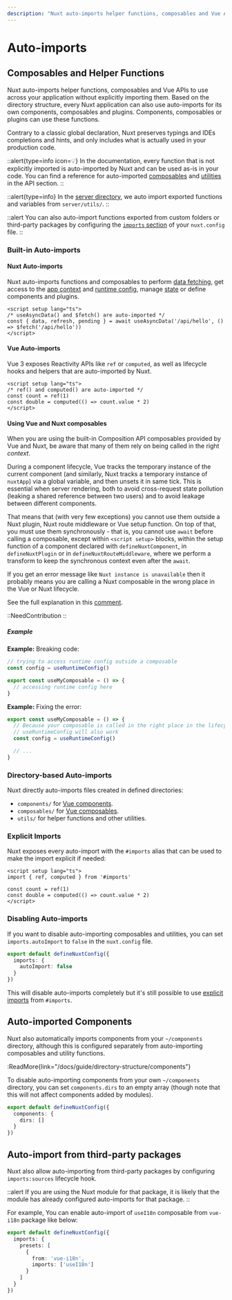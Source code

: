 ```yaml
---
description: "Nuxt auto-imports helper functions, composables and Vue APIs."
---
```


# Auto-imports

## Composables and Helper Functions

Nuxt auto-imports helper functions, composables and Vue APIs to use across your application without explicitly importing them. Based on the directory structure, every Nuxt application can also use auto-imports for its own components, composables and plugins. Components, composables or plugins can use these functions.

Contrary to a classic global declaration, Nuxt preserves typings and IDEs completions and hints, and only includes what is actually used in your production code.

::alert{type=info icon=💡}
In the documentation, every function that is not explicitly imported is auto-imported by Nuxt and can be used as-is in your code.
You can find a reference for auto-imported [composables](/docs/api/composables/use-async-data) and [utilities](/docs/api/utils/dollarfetch) in the API section.
::

::alert{type=info}
In the [server directory](/docs/guide/directory-structure/server), we auto import exported functions and variables from `server/utils/`.
::

::alert
You can also auto-import functions exported from custom folders or third-party packages by configuring the [`imports` section](/docs/api/configuration/nuxt-config#imports) of your `nuxt.config` file.
::

### Built-in Auto-imports

#### Nuxt Auto-imports

Nuxt auto-imports functions and composables to perform [data fetching](/docs/getting-started/data-fetching), get access to the [app context](/docs/api/composables/use-nuxt-app) and [runtime config](/docs/guide/going-further/runtime-config), manage [state](/docs/getting-started/state-management) or define components and plugins.

```vue
<script setup lang="ts">
/* useAsyncData() and $fetch() are auto-imported */
const { data, refresh, pending } = await useAsyncData('/api/hello', () => $fetch('/api/hello'))
</script>
```

#### Vue Auto-imports

Vue 3 exposes Reactivity APIs like `ref` or `computed`, as well as lifecycle hooks and helpers that are auto-imported by Nuxt.

```vue
<script setup lang="ts">
/* ref() and computed() are auto-imported */
const count = ref(1)
const double = computed(() => count.value * 2)
</script>
```

#### Using Vue and Nuxt composables

<!-- TODO: move to separate page with https://github.com/nuxt/nuxt/issues/14723 and add more information -->

When you are using the built-in Composition API composables provided by Vue and Nuxt, be aware that many of them rely on being called in the right _context_.

During a component lifecycle, Vue tracks the temporary instance of the current component (and similarly, Nuxt tracks a temporary instance of `nuxtApp`) via a global variable, and then unsets it in same tick. This is essential when server rendering, both to avoid cross-request state pollution (leaking a shared reference between two users) and to avoid leakage between different components.

That means that (with very few exceptions) you cannot use them outside a Nuxt plugin, Nuxt route middleware or Vue setup function. On top of that, you must use them synchronously - that is, you cannot use `await` before calling a composable, except within `<script setup>` blocks, within the setup function of a component declared with `defineNuxtComponent`, in `defineNuxtPlugin` or in `defineNuxtRouteMiddleware`, where we perform a transform to keep the synchronous context even after the `await`.

If you get an error message like `Nuxt instance is unavailable` then it probably means you are calling a Nuxt composable in the wrong place in the Vue or Nuxt lifecycle.

See the full explanation in this [comment](https://github.com/nuxt/nuxt/issues/14269#issuecomment-1397352832).

::NeedContribution
::

##### Example

**Example:** Breaking code:

```ts [composables/example.ts]
// trying to access runtime config outside a composable
const config = useRuntimeConfig()

export const useMyComposable = () => {
  // accessing runtime config here
}
```

**Example:** Fixing the error:

```ts [composables/example.ts]
export const useMyComposable = () => {
  // Because your composable is called in the right place in the lifecycle,
  // useRuntimeConfig will also work
  const config = useRuntimeConfig()

  // ...
}
```

### Directory-based Auto-imports

Nuxt directly auto-imports files created in defined directories:

- `components/` for [Vue components](/docs/guide/directory-structure/components).
- `composables/` for [Vue composables](/docs/guide/directory-structure/composables).
- `utils/` for helper functions and other utilities.

### Explicit Imports

Nuxt exposes every auto-import with the `#imports` alias that can be used to make the import explicit if needed:

```vue
<script setup lang="ts">
import { ref, computed } from '#imports'

const count = ref(1)
const double = computed(() => count.value * 2)
</script>
```

### Disabling Auto-imports

If you want to disable auto-importing composables and utilities, you can set `imports.autoImport` to `false` in the `nuxt.config` file.

```ts [nuxt.config.ts]
export default defineNuxtConfig({
  imports: {
    autoImport: false
  }
})
```

This will disable auto-imports completely but it's still possible to use [explicit imports](#explicit-imports) from `#imports`.

## Auto-imported Components

Nuxt also automatically imports components from your `~/components` directory, although this is configured separately from auto-importing composables and utility functions.

:ReadMore{link="/docs/guide/directory-structure/components"}

To disable auto-importing components from your own `~/components` directory, you can set `components.dirs` to an empty array (though note that this will not affect components added by modules).

```ts [nuxt.config.ts]
export default defineNuxtConfig({
  components: {
    dirs: []
  }
})
```

## Auto-import from third-party packages

Nuxt also allow auto-importing from third-party packages by configuring `imports:sources` lifecycle hook.

::alert
If you are using the Nuxt module for that package, it is likely that the module has already configured auto-imports for that package.
::

For example, You can enable auto-import of `useI18n` composable from `vue-i18n` package like below:

```ts [nuxt.config.ts]
export default defineNuxtConfig({
  imports: {
    presets: [
      {
        from: 'vue-i18n',
        imports: ['useI18n']
      }
    ]
  }
})
```
